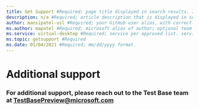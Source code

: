 ```yaml
---
title: Get Support #Required; page title displayed in search results. Include the brand.
description: n/a #Required; article description that is displayed in search results.
author: mansipatel-usl #Required; your GitHub user alias, with correct capitalization.
ms.author: mapatel #Required; microsoft alias of author; optional team alias.
ms.service: virtual-desktop #Required; service per approved list. service slug assigned to your service by ACOM.
ms.topic: getsupport #Required
ms.date: 01/04/2021 #Required; mm/dd/yyyy format.
---
```


# Additional support

### For additional support, please reach out to the Test Base team at TestBasePreview@microsoft.com
